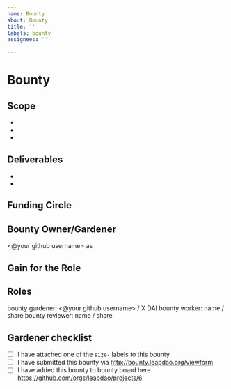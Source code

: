```yaml
---
name: Bounty
about: Bounty
title: ''
labels: bounty
assignees: ''

---
```


# Bounty

## Scope
<!-- A list of specific things which should be done to deliver the bounty. These could be seen as requirements to verify/review bounty against -->

-
-
-

## Deliverables
<!-- Artifacts produced as the result of this bounty. Something that could be verified/reviewed. Some examples: updated code, deployment made, blog post published, public event conducted etc -->

-
-

## Funding Circle
<!-- The Circle to fund this bounty -->

## Bounty Owner/Gardener
<!-- The Role who is responsible for the bounty. The Role must belong to Funding Circle. -->
<@your github username> as **<Role>**

## Gain for the Role
<!-- How the completion of this bounty helps to pursue the Role's purpose -->

## Roles
bounty gardener: <@your github username> / X DAI <!-- likely shouldn't be a % but rather flat -->
bounty worker: name / share
bounty reviewer: name / share

## Gardener checklist

- [ ] I have attached one of the `size-` labels to this bounty
- [ ] I have submitted this bounty via http://bounty.leapdao.org/viewform
- [ ] I have added this bounty to bounty board here https://github.com/orgs/leapdao/projects/6

<!--

# Bounty sizes
XS / 200 DAI / effort ~ 3h
S / 350 DAI / effort ~5h 
M / 550 DAI / effort ~8h
L / 900 DAI / effort ~13h
XL / 1400 DAI / effort ~21h

-->

